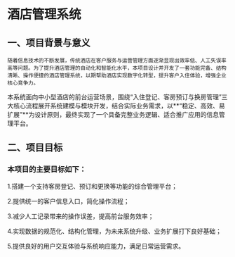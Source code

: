 # 酒店管理系统
## 一、项目背景与意义
    随着信息技术的不断发展，传统酒店在客户服务与运营管理方面逐渐显现出效率低、人工失误率高等问题。为了提升酒店管理的自动化和智能化水平，本项目设计并开发了一套功能完备、结构清晰、操作便捷的酒店管理系统，以期帮助酒店实现数字化转型，提升客户入住体验，增强企业核心竞争力。

  本系统面向中小型酒店的前台运营场景，围绕“入住登记、客房预订与换房管理”三大核心流程展开系统建模与模块开发，结合实际业务需求，以**“稳定、高效、易扩展”**为设计原则，最终实现了一个具备完整业务逻辑、适合推广应用的信息管理平台。

## 二、项目目标
### 本项目的主要目标如下：

  1.搭建一个支持客房登记、预订和更换等功能的综合管理平台；

  2.提供统一的客户信息入口，简化操作流程；

  3.减少人工记录带来的操作误差，提高前台服务效率；

  4.实现数据的规范化、结构化管理，为未来系统升级、业务扩展打下良好基础；

  5.提供良好的用户交互体验与系统响应能力，满足日常运营需求。
